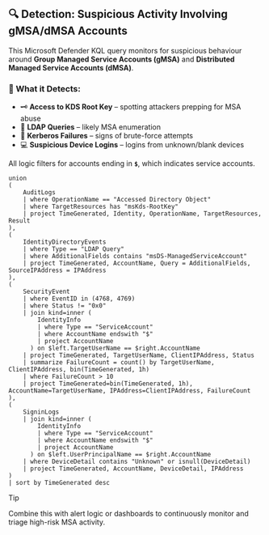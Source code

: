 ## 🔍 **Detection: Suspicious Activity Involving gMSA/dMSA Accounts**

This Microsoft Defender KQL query monitors for suspicious behaviour around **Group Managed Service Accounts (gMSA)** and **Distributed Managed Service Accounts (dMSA)**.  

### 🎯 What it Detects:
- 🗝️ **Access to KDS Root Key** – spotting attackers prepping for MSA abuse  
- 🧠 **LDAP Queries** – likely MSA enumeration
- 🔐 **Kerberos Failures** – signs of brute-force attempts  
- 💻 **Suspicious Device Logins** – logins from unknown/blank devices  

All logic filters for accounts ending in **`$`**, which indicates service accounts.

```kql
union
(
    AuditLogs
    | where OperationName == "Accessed Directory Object"
    | where TargetResources has "msKds-RootKey"
    | project TimeGenerated, Identity, OperationName, TargetResources, Result
),
(
    IdentityDirectoryEvents
    | where Type == "LDAP Query"
    | where AdditionalFields contains "msDS-ManagedServiceAccount"
    | project TimeGenerated, AccountName, Query = AdditionalFields, SourceIPAddress = IPAddress
),
(
    SecurityEvent
    | where EventID in (4768, 4769)
    | where Status != "0x0"
    | join kind=inner (
        IdentityInfo
        | where Type == "ServiceAccount"
        | where AccountName endswith "$"
        | project AccountName
      ) on $left.TargetUserName == $right.AccountName
    | project TimeGenerated, TargetUserName, ClientIPAddress, Status
    | summarize FailureCount = count() by TargetUserName, ClientIPAddress, bin(TimeGenerated, 1h)
    | where FailureCount > 10
    | project TimeGenerated=bin(TimeGenerated, 1h), AccountName=TargetUserName, IPAddress=ClientIPAddress, FailureCount
),
(
    SigninLogs
    | join kind=inner (
        IdentityInfo
        | where Type == "ServiceAccount"
        | where AccountName endswith "$"
        | project AccountName
      ) on $left.UserPrincipalName == $right.AccountName
    | where DeviceDetail contains "Unknown" or isnull(DeviceDetail)
    | project TimeGenerated, AccountName, DeviceDetail, IPAddress
)
| sort by TimeGenerated desc
```
>[!TIP]
>Combine this with alert logic or dashboards to continuously monitor and triage high-risk MSA activity.
